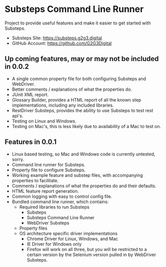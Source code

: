 # Substeps Command Line Runner
Project to provide useful features and make it easier to get started with Substeps.
+ Substeps Site: https://substeps.g2g3.digital
+ GitHub Account: https://github.com/G2G3Digital

## Up coming features, may or may not be included in 0.0.2
+ A single common property file for both configuring Substeps and WebDriver.
+ Better comments / explanations of what the properties do.
+ JUnit XML report.
+ Glossary Builder, provides a HTML report of all the known step implementations, including any included libraries.
+ RestDriver Substeps, provides the ability to use Substeps to test rest api's.
+ Testing on Linux and Windows.
+ Testing on Mac's, this is less likely due to availability of a Mac to test on.

## Features in 0.0.1
+ Linux based testing, so Mac and Windows code is currently untested, sorry.
+ Command line runner for Substeps.
+ Property file to configure Substeps.
+ Working example feature and substep files, with accompanying properties to facilitate.
+ Comments / explanations of what the properties do and their defaults.
+ HTML feature report generation.
+ Common logging with easy to control config file.
+ Bundled command line runner, which contains:
    + Required libraries to run Substeps
        + Substeps
        + Substeps Command Line Runner
        + WebDriver Substeps
    + Property files
    + OS architecture specific driver implementations
        + Chrome Driver for Linux, Windows, and Mac
        + IE Driver for Windows only
        + Firefox will work on all three, but you will be restricted to a certain version by the Selenium version pulled in by WebDriver Substeps.
